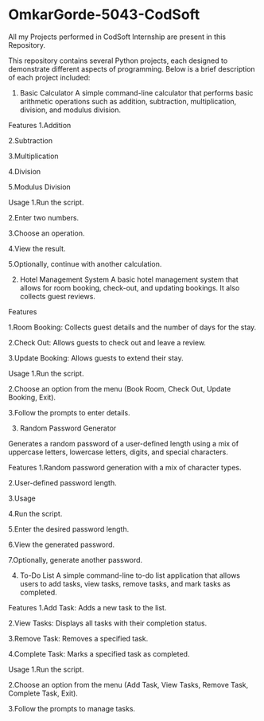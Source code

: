 # OmkarGorde-5043-CodSoft
All my Projects performed in CodSoft Internship are present in this Repository.

This repository contains several Python projects, each designed to demonstrate different aspects of programming. Below is a brief description of each project included:

1. Basic Calculator
A simple command-line calculator that performs basic arithmetic operations such as addition, subtraction, multiplication, division, and modulus division.

Features
1.Addition

2.Subtraction

3.Multiplication

4.Division

5.Modulus Division

Usage
1.Run the script.

2.Enter two numbers.

3.Choose an operation.

4.View the result.

5.Optionally, continue with another calculation.

2. Hotel Management System
A basic hotel management system that allows for room booking, check-out, and updating bookings. It also collects guest reviews.

Features

1.Room Booking: Collects guest details and the number of days for the stay.

2.Check Out: Allows guests to check out and leave a review.

3.Update Booking: Allows guests to extend their stay.

Usage
1.Run the script.

2.Choose an option from the menu (Book Room, Check Out, Update Booking, Exit).

3.Follow the prompts to enter details.

3. Random Password Generator
   
Generates a random password of a user-defined length using a mix of uppercase letters, lowercase letters, digits, and special characters.

Features
1.Random password generation with a mix of character types.

2.User-defined password length.

3.Usage

4.Run the script.

5.Enter the desired password length.

6.View the generated password.

7.Optionally, generate another password.

4. To-Do List
A simple command-line to-do list application that allows users to add tasks, view tasks, remove tasks, and mark tasks as completed.

Features
1.Add Task: Adds a new task to the list.

2.View Tasks: Displays all tasks with their completion status.

3.Remove Task: Removes a specified task.

4.Complete Task: Marks a specified task as completed.

Usage
1.Run the script.

2.Choose an option from the menu (Add Task, View Tasks, Remove Task, Complete Task, Exit).

3.Follow the prompts to manage tasks.
